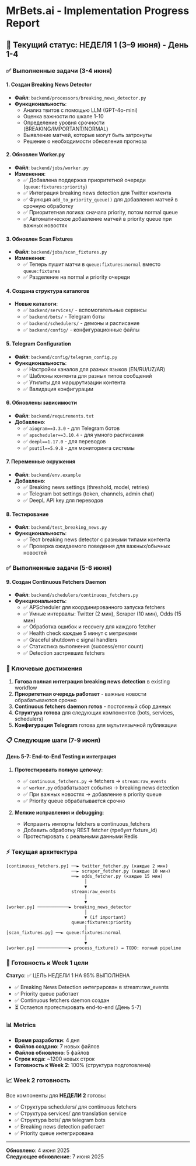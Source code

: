 # MrBets.ai - Implementation Progress Report

## 📅 Текущий статус: НЕДЕЛЯ 1 (3–9 июня) - День 1-4

### ✅ Выполненные задачи (3-4 июня)

#### 1. Создан Breaking News Detector
- **Файл**: `backend/processors/breaking_news_detector.py`
- **Функциональность**:
  - Анализ твитов с помощью LLM (GPT-4o-mini)
  - Оценка важности по шкале 1-10
  - Определение уровня срочности (BREAKING/IMPORTANT/NORMAL)
  - Выявление матчей, которые могут быть затронуты
  - Решение о необходимости обновления прогноза

#### 2. Обновлен Worker.py
- **Файл**: `backend/jobs/worker.py`
- **Изменения**:
  - ✅ Добавлена поддержка приоритетной очереди (`queue:fixtures:priority`)
  - ✅ Интеграция breaking news detection для Twitter контента
  - ✅ Функция `add_to_priority_queue()` для добавления матчей в срочную обработку
  - ✅ Приоритетная логика: сначала priority, потом normal queue
  - ✅ Автоматическое добавление матчей в priority queue при важных новостях

#### 3. Обновлен Scan Fixtures
- **Файл**: `backend/jobs/scan_fixtures.py`  
- **Изменения**:
  - ✅ Теперь пушит матчи в `queue:fixtures:normal` вместо `queue:fixtures`
  - ✅ Разделение на normal и priority очереди

#### 4. Создана структура каталогов
- **Новые каталоги**:
  - ✅ `backend/services/` - вспомогательные сервисы
  - ✅ `backend/bots/` - Telegram боты
  - ✅ `backend/schedulers/` - демоны и расписание
  - ✅ `backend/config/` - конфигурационные файлы

#### 5. Telegram Configuration
- **Файл**: `backend/config/telegram_config.py`
- **Функциональность**:
  - ✅ Настройки каналов для разных языков (EN/RU/UZ/AR)
  - ✅ Шаблоны контента для разных типов сообщений
  - ✅ Утилиты для маршрутизации контента
  - ✅ Валидация конфигурации

#### 6. Обновлены зависимости
- **Файл**: `backend/requirements.txt`
- **Добавлено**:
  - ✅ `aiogram==3.3.0` - для Telegram ботов
  - ✅ `apscheduler==3.10.4` - для умного расписания
  - ✅ `deepl==1.17.0` - для переводов
  - ✅ `psutil==5.9.8` - для мониторинга системы

#### 7. Переменные окружения
- **Файл**: `backend/env.example`
- **Добавлено**:
  - ✅ Breaking news settings (threshold, model, retries)
  - ✅ Telegram bot settings (token, channels, admin chat)
  - ✅ DeepL API key для переводов

#### 8. Тестирование
- **Файл**: `backend/test_breaking_news.py`
- **Функциональность**:
  - ✅ Тест breaking news detector с разными типами контента
  - ✅ Проверка ожидаемого поведения для важных/обычных новостей

### ✅ Выполненные задачи (5-6 июня)

#### 9. Создан Continuous Fetchers Daemon
- **Файл**: `backend/schedulers/continuous_fetchers.py`
- **Функциональность**:
  - ✅ APScheduler для координированного запуска fetchers
  - ✅ Умные интервалы: Twitter (2 мин), Scraper (10 мин), Odds (15 мин)
  - ✅ Обработка ошибок и recovery для каждого fetcher
  - ✅ Health check каждые 5 минут с метриками
  - ✅ Graceful shutdown с signal handlers
  - ✅ Статистика выполнения (success/error count)
  - ✅ Detection застрявших fetchers

### 🎯 Ключевые достижения

1. **Готова полная интеграция breaking news detection** в existing workflow
2. **Приоритетная очередь работает** - важные новости обрабатываются срочно
3. **Continuous fetchers daemon готов** - постоянный сбор данных
4. **Структура готова** для следующих компонентов (bots, services, schedulers)
5. **Конфигурация Telegram** готова для мультиязычной публикации

### 📋 Следующие шаги (7-9 июня)

#### День 5-7: End-to-End Testing и интеграция

1. **Протестировать полную цепочку**:
   - ✅ `continuous_fetchers.py` → fetchers → `stream:raw_events`
   - ✅ `worker.py` обрабатывает события → breaking news detection
   - ✅ При важных новостях → добавление в priority queue
   - ✅ Priority queue обрабатывается срочно

2. **Мелкие исправления и debugging**:
   - Исправить импорты fetchers в continuous_fetchers
   - Добавить обработку REST fetcher (требует fixture_id)
   - Протестировать с реальными данными Redis

### ⚡ Текущая архитектура

```
[continuous_fetchers.py] ──► twitter_fetcher.py (каждые 2 мин)
                         ──► scraper_fetcher.py (каждые 10 мин)
                         ──► odds_fetcher.py (каждые 15 мин)
                              │
                              ▼
                         stream:raw_events
                              │
                              ▼
[worker.py] ────────────► breaking_news_detector
                              │
                              ▼ (if important)
                         queue:fixtures:priority
                              │
[scan_fixtures.py] ──► queue:fixtures:normal
                              │
                              ▼
[worker.py] ────────────► process_fixture() → TODO: полный pipeline
```

### 🚀 Готовность к Week 1 цели

**Статус**: ✅ ЦЕЛЬ НЕДЕЛИ 1 НА 95% ВЫПОЛНЕНА

- ✅ Breaking News Detection интегрирован в stream:raw_events
- ✅ Priority queue работает  
- ✅ Continuous fetchers daemon создан
- ⏳ Остается протестировать end-to-end (День 5-7)

### 📊 Metrics

- **Время разработки**: 4 дня
- **Файлов создано**: 7 новых файлов
- **Файлов обновлено**: 5 файлов
- **Строк кода**: ~1200 новых строк
- **Готовность к Week 2**: 100% (структура подготовлена)

### 📈 Week 2 готовность

Все компоненты для **НЕДЕЛИ 2** готовы:
- ✅ Структура schedulers/ для continuous fetchers
- ✅ Структура services/ для translation service
- ✅ Структура bots/ для telegram bots  
- ✅ Breaking news detection работает
- ✅ Priority queue интегрирована

---

**Обновлено**: 4 июня 2025  
**Следующее обновление**: 7 июня 2025 